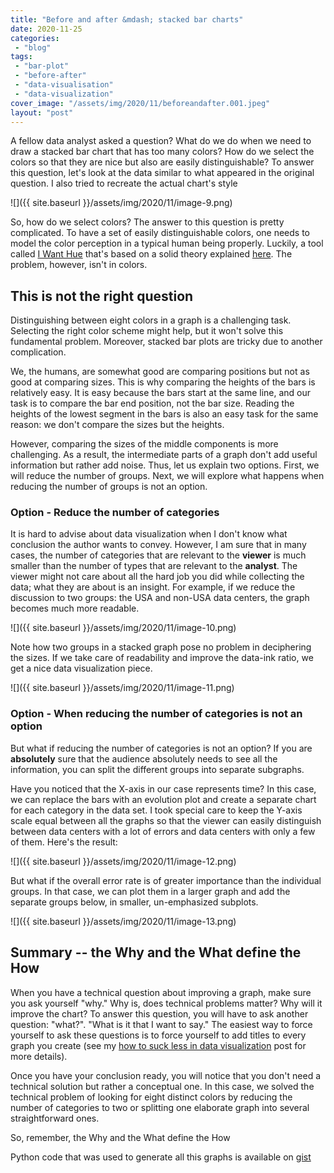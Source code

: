 ```yaml
---
title: "Before and after &mdash; stacked bar charts"
date: 2020-11-25
categories: 
 - "blog"
tags: 
 - "bar-plot"
 - "before-after"
 - "data-visualisation"
 - "data-visualization"
cover_image: "/assets/img/2020/11/beforeandafter.001.jpeg"
layout: "post"
---
```


A fellow data analyst asked a question? What do we do when we need to draw a stacked bar chart that has too many colors? How do we select the colors so that they are nice but also are easily distinguishable? To answer this question, let's look at the data similar to what appeared in the original question. I also tried to recreate the actual chart's style

![]({{ site.baseurl }}/assets/img/2020/11/image-9.png)

So, how do we select colors?
The answer to this question is pretty complicated. To have a set of easily distinguishable colors, one needs to model the color perception in a typical human being properly. Luckily, a tool called [I Want Hue](https://medialab.github.io/iwanthue/) that's based on a solid theory explained [here](https://medialab.github.io/iwanthue/theory/). The problem, however, isn't in colors.

## This is not the right question

Distinguishing between eight colors in a graph is a challenging task. Selecting the right color scheme might help, but it won't solve this fundamental problem. Moreover, stacked bar plots are tricky due to another complication.

We, the humans, are somewhat good are comparing positions but not as good at comparing sizes. This is why comparing the heights of the bars is relatively easy. It is easy because the bars start at the same line, and our task is to compare the bar end position, not the bar size. Reading the heights of the lowest segment in the bars is also an easy task for the same reason: we don't compare the sizes but the heights.

However, comparing the sizes of the middle components is more challenging. As a result, the intermediate parts of a graph don't add useful information but rather add noise. Thus, let us explain two options. First, we will reduce the number of groups. Next, we will explore what happens when reducing the number of groups is not an option.

### Option - Reduce the number of categories

It is hard to advise about data visualization when I don't know what conclusion the author wants to convey. However, I am sure that in many cases, the number of categories that are relevant to the **viewer** is much smaller than the number of types that are relevant to the **analyst**. The viewer might not care about all the hard job you did while collecting the data; what they are about is an insight. For example, if we reduce the discussion to two groups: the USA and non-USA data centers, the graph becomes much more readable.

![]({{ site.baseurl }}/assets/img/2020/11/image-10.png)

Note how two groups in a stacked graph pose no problem in deciphering the sizes. If we take care of readability and improve the data-ink ratio, we get a nice data visualization piece.

![]({{ site.baseurl }}/assets/img/2020/11/image-11.png)

### Option - When reducing the number of categories is not an option

But what if reducing the number of categories is not an option? If you are **absolutely** sure that the audience absolutely needs to see all the information, you can split the different groups into separate subgraphs.

Have you noticed that the X-axis in our case represents time? In this case, we can replace the bars with an evolution plot and create a separate chart for each category in the data set. I took special care to keep the Y-axis scale equal between all the graphs so that the viewer can easily distinguish between data centers with a lot of errors and data centers with only a few of them. Here's the result:

![]({{ site.baseurl }}/assets/img/2020/11/image-12.png)

But what if the overall error rate is of greater importance than the individual groups. In that case, we can plot them in a larger graph and add the separate groups below, in smaller, un-emphasized subplots.

![]({{ site.baseurl }}/assets/img/2020/11/image-13.png)

## Summary -- the Why and the What define the How

When you have a technical question about improving a graph, make sure you ask yourself "why." Why is, does technical problems matter? Why will it improve the chart? To answer this question, you will have to ask another question: "what?". "What is it that I want to say." The easiest way to force yourself to ask these questions is to force yourself to add titles to every graph you create (see my [how to suck less in data visualization](https://gorelik.net/2020/07/28/how-to-suck-less-in-data-visualization-and-professional-communication/) post for more details).

Once you have your conclusion ready, you will notice that you don't need a technical solution but rather a conceptual one. In this case, we solved the technical problem of looking for eight distinct colors by reducing the number of categories to two or splitting one elaborate graph into several straightforward ones.

So, remember, the Why and the What define the How

Python code that was used to generate all this graphs is available on [gist](https://gist.github.com/bgbg/6c645a5fc48e61b1a917c9d1d66fa72f)
